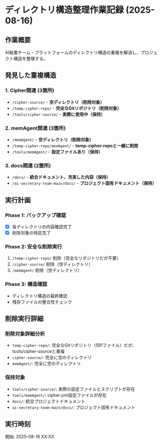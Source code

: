 # ディレクトリ構造整理作業記録 (2025-08-16)

## 作業概要
AI秘書チーム・プラットフォームのディレクトリ構造の重複を解消し、プロジェクト構造を整理する。

## 発見した重複構造

### 1. Cipher関連 (3箇所)
- `/cipher-source/` - **空ディレクトリ（削除対象）**
- `/temp-cipher-repo/` - **完全なGitリポジトリ（削除対象）**
- `/tools/cipher-source/` - **実際に使用中（保持）**

### 2. memAgent関連 (3箇所)
- `/memAgent/` - **空ディレクトリ（削除対象）**
- `/temp-cipher-repo/memAgent/` - **temp-cipher-repoと一緒に削除**
- `/tools/memAgent/` - **設定ファイルあり（保持）**

### 3. docs関連 (2箇所)
- `/docs/` - **統合ドキュメント、充実した内容（保持）**
- `/ai-secretary-team-main/docs/` - **プロジェクト固有ドキュメント（保持）**

## 実行計画

### Phase 1: バックアップ確認
- [x] 各ディレクトリの内容確認完了
- [x] 削除対象の特定完了

### Phase 2: 安全な削除実行
1. `/temp-cipher-repo/` 削除（完全なリポジトリだが不要）
2. `/cipher-source/` 削除（空ディレクトリ）
3. `/memAgent/` 削除（空ディレクトリ）

### Phase 3: 構造確認
- ディレクトリ構造の最終確認
- 残存ファイルの整合性チェック

## 削除実行詳細

### 削除対象詳細分析
- `temp-cipher-repo/`: 完全なGitリポジトリ（591ファイル）だが、tools/cipher-sourceと重複
- `cipher-source/`: 完全に空のディレクトリ
- `memAgent/`: 完全に空のディレクトリ

### 保持対象
- `tools/cipher-source/`: 実際の設定ファイルとスクリプトが存在
- `tools/memAgent/`: cipher.yml設定ファイルが存在
- `docs/`: 統合プロジェクトドキュメント
- `ai-secretary-team-main/docs/`: プロジェクト固有ドキュメント

## 実行時刻
開始: 2025-08-16 XX:XX